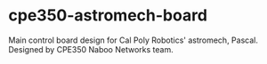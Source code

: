 # cpe350-astromech-board
Main control board design for Cal Poly Robotics' astromech, Pascal. Designed by CPE350 Naboo Networks team.
